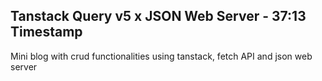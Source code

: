 ## Tanstack Query v5 x JSON Web Server - 37:13 Timestamp

Mini blog with crud functionalities using tanstack, fetch API and json web server
